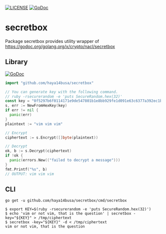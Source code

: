 [![LICENSE](https://img.shields.io/badge/license-MIT-blue.svg)](LICENSE)
[![GoDoc](https://godoc.org/github.com/haya14busa/secretbox?status.svg)](https://godoc.org/github.com/haya14busa/secretbox)

# secretbox

Package secretbox provides utility wrapper of https://godoc.org/golang.org/x/crypto/nacl/secretbox

## Library

[![GoDoc](https://godoc.org/github.com/haya14busa/secretbox?status.svg)](https://godoc.org/github.com/haya14busa/secretbox)


```go
import "github.com/haya14busa/secretbox"
```

```go
// You can generate key with the following command.
// ruby -rsecurerandom -e 'puts SecureRandom.hex(32)'
const key = "0f5297b6f0114171e9de547801b1e8bb929fe1d091e63c6377a392ec1baa3d0b"
s, err := NewFromHexKey(key)
if err != nil {
  panic(err)
}
plaintext := "vim vim vim"

// Encrypt
ciphertext := s.Encrypt([]byte(plaintext))

// Decrypt
ok, b := s.Decrypt(ciphertext)
if !ok {
  panic(errors.New(("failed to decrypt a message")))
}
fmt.Printf("%s", b)
// OUTPUT: vim vim vim
```

## CLI

```
go get -u github.com/haya14busa/secretbox/cmd/secretbox
```

```
$ export KEY=$(ruby -rsecurerandom -e 'puts SecureRandom.hex(32)')
$ echo 'vim or not vim, that is the question' | secretbox -key="${KEY}" > /tmp/ciphertext
$ secretbox -key="${KEY}" -d < /tmp/ciphertext
vim or not vim, that is the question
```
